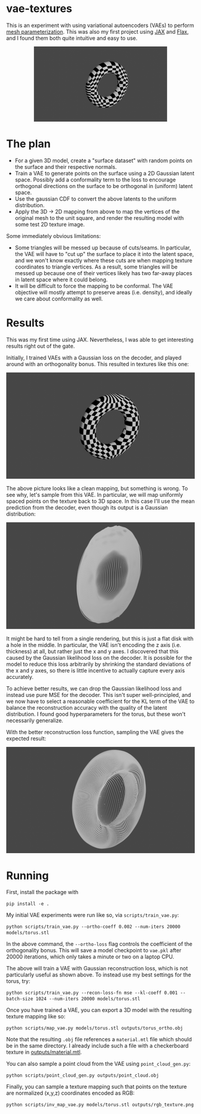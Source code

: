 # vae-textures

This is an experiment with using variational autoencoders (VAEs) to perform [mesh parameterization](https://en.wikipedia.org/wiki/Mesh_parameterization). This was also my first project using [JAX](https://github.com/google/jax) and [Flax](https://github.com/google/flax), and I found them both quite intuitive and easy to use.

<p align="center">
    <img src="outputs/renders/torus_no_ortho.png" height="200">
</p>

# The plan

 * For a given 3D model, create a "surface dataset" with random points on the surface and their respective normals.
 * Train a VAE to generate points on the surface using a 2D Gaussian latent space. Possibly add a conformality term to the loss to encourage orthogonal directions on the surface to be orthogonal in (uniform) latent space.
 * Use the gaussian CDF to convert the above latents to the uniform distribution.
 * Apply the 3D -> 2D mapping from above to map the vertices of the original mesh to the unit square, and render the resulting model with some test 2D texture image.

Some immediately obvious limitations:

 * Some triangles will be messed up because of cuts/seams. In particular, the VAE will have to "cut up" the surface to place it into the latent space, and we won't know exactly where these cuts are when mapping texture coordinates to triangle vertices. As a result, some triangles will be messed up because one of their vertices likely has two far-away places in latent space where it could belong.
 * It will be difficult to force the mapping to be conformal. The VAE objective will mostly attempt to preserve areas (i.e. density), and ideally we care about conformality as well.

# Results

This was my first time using JAX. Nevertheless, I was able to get interesting results right out of the gate.

Initially, I trained VAEs with a Gaussian loss on the decoder, and played around with an orthogonality bonus. This resulted in textures like this one:

![Torus with bonus](outputs/renders/torus_ortho.png)

The above picture looks like a clean mapping, but something is wrong. To see why, let's sample from this VAE. In particular, we will map uniformly spaced points on the texture back to 3D space. In this case I'll use the mean prediction from the decoder, even though its output is a Gaussian distribution:

![A flat disk with a hole in the middle](outputs/renders/torus_sample.png)

It might be hard to tell from a single rendering, but this is just a flat disk with a hole in the middle. In particular, the VAE isn't encoding the z axis (i.e. thickness) at all, but rather just the x and y axes. I discovered that this caused by the Gaussian likelihood loss on the decoder. It is possible for the model to reduce this loss arbitrarily by shrinking the standard deviations of the x and y axes, so there is little incentive to actually capture every axis accurately.

To achieve better results, we can drop the Gaussian likelihood loss and instead use pure MSE for the decoder. This isn't super well-principled, and we now have to select a reasonable coefficient for the KL term of the VAE to balance the reconstruction accuracy with the quality of the latent distribution. I found good hyperparameters for the torus, but these won't necessarily generalize.

With the better reconstruction loss function, sampling the VAE gives the expected result:

![The surface of a torus, point cloud](outputs/renders/torus_sample_mse.png)

# Running

First, install the package with 

```
pip install -e .
```

My initial VAE experiments were run like so, via `scripts/train_vae.py`:

```shell
python scripts/train_vae.py --ortho-coeff 0.002 --num-iters 20000 models/torus.stl
```

In the above command, the `--ortho-loss` flag controls the coefficient of the orthogonality bonus. This will save a model checkpoint to `vae.pkl` after 20000 iterations, which only takes a minute or two on a laptop CPU.

The above will train a VAE with Gaussian reconstruction loss, which is not particularly useful as shown above. To instead use my best settings for the torus, try:

```shell
python scripts/train_vae.py --recon-loss-fn mse --kl-coeff 0.001 --batch-size 1024 --num-iters 20000 models/torus.stl
```

Once you have trained a VAE, you can export a 3D model with the resulting texture mapping like so:

```shell
python scripts/map_vae.py models/torus.stl outputs/torus_ortho.obj
```

Note that the resulting `.obj` file references a `material.mtl` file which should be in the same directory. I already include such a file with a checkerboard texture in [outputs/material.mtl](outputs/material.mtl).

You can also sample a point cloud from the VAE using `point_cloud_gen.py`:

```shell
python scripts/point_cloud_gen.py outputs/point_cloud.obj
```

Finally, you can sample a texture mapping such that points on the texture are normalized (x,y,z) coordinates encoded as RGB:

```shell
python scripts/inv_map_vae.py models/torus.stl outputs/rgb_texture.png
```

